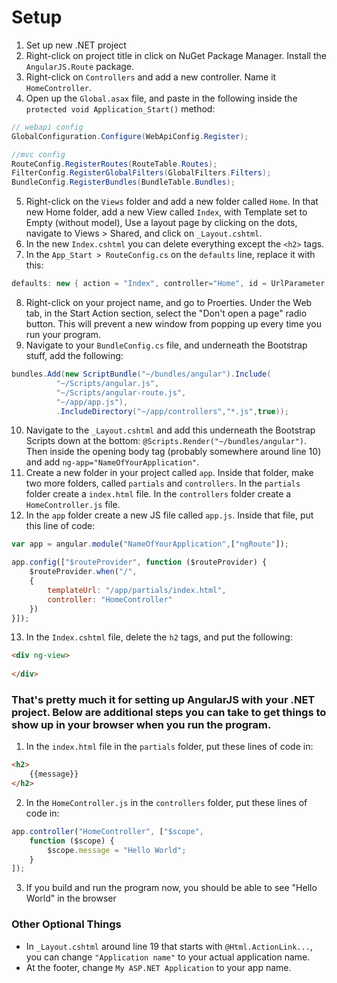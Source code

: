 # Setup

1. Set up new .NET project 
2. Right-click on project title in click on NuGet Package Manager. Install the `AngularJS.Route` package.
3. Right-click on `Controllers` and add a new controller. Name it `HomeController`.
4. Open up the `Global.asax` file, and paste in the following inside the `protected void Application_Start()` method:
```C#
// webapi config
GlobalConfiguration.Configure(WebApiConfig.Register);

//mvc config
RouteConfig.RegisterRoutes(RouteTable.Routes);
FilterConfig.RegisterGlobalFilters(GlobalFilters.Filters);
BundleConfig.RegisterBundles(BundleTable.Bundles);
```
5. Right-click on the `Views` folder and add a new folder called `Home`. In that new Home folder, add a new View called `Index`, with Template set to Empty (without model), Use a layout page by clicking on the dots, navigate to Views > Shared, and click on `_Layout.cshtml`.
6. In the new `Index.cshtml` you can delete everything except the `<h2>` tags.
7. In the `App_Start > RouteConfig.cs` on the `defaults` line, replace it with this:
```C#
defaults: new { action = "Index", controller="Home", id = UrlParameter.Optional }
```
8. Right-click on your project name, and go to Proerties. Under the Web tab, in the Start Action section, select the "Don't open a page" radio button. This will prevent a new window from popping up every time you run your program.
9. Navigate to your `BundleConfig.cs` file, and underneath the Bootstrap stuff, add the following:
```C#
bundles.Add(new ScriptBundle("~/bundles/angular").Include(
          "~/Scripts/angular.js",
          "~/Scripts/angular-route.js",
          "~/app/app.js"),
          .IncludeDirectory("~/app/controllers","*.js",true));
```
10. Navigate to the `_Layout.cshtml` and add this underneath the Bootstrap Scripts down at the bottom: `@Scripts.Render("~/bundles/angular")`. Then inside the opening body tag (probably somewhere around line 10) and add `ng-app="NameOfYourApplication"`.
11. Create a new folder in your project called `app`. Inside that folder, make two more folders, called `partials` and `controllers`. In the `partials` folder create a `index.html` file. In the `controllers` folder create a `HomeController.js` file.
12. In the `app` folder create a new JS file called `app.js`. Inside that file, put this line of code:
```JavaScript
var app = angular.module("NameOfYourApplication",["ngRoute"]);

app.config(["$routeProvider", function ($routeProvider) {
    $routeProvider.when("/",
    {
        templateUrl: "/app/partials/index.html",
        controller: "HomeController"
    })
}]);
```
13. In the `Index.cshtml` file, delete the `h2` tags, and put the following:
```HTML
<div ng-view>
          
</div>
```

### That's pretty much it for setting up AngularJS with your .NET project. Below are additional steps you can take to get things to show up in your browser when you run the program.

1. In the `index.html` file in the `partials` folder, put these lines of code in:
```HTML
<h2>
    {{message}}  
</h2>
```
2. In the `HomeController.js` in the `controllers` folder, put these lines of code in:
```JavaScript
app.controller("HomeController", ["$scope", 
    function ($scope) { 
        $scope.message = "Hello World"; 
    }
]);
```
3. If you build and run the program now, you should be able to see "Hello World" in the browser

### Other Optional Things
- In `_Layout.cshtml` around line 19 that starts with `@Html.ActionLink...`, you can change `"Application name"` to your actual application name.
- At the footer, change `My ASP.NET Application` to your app name.
